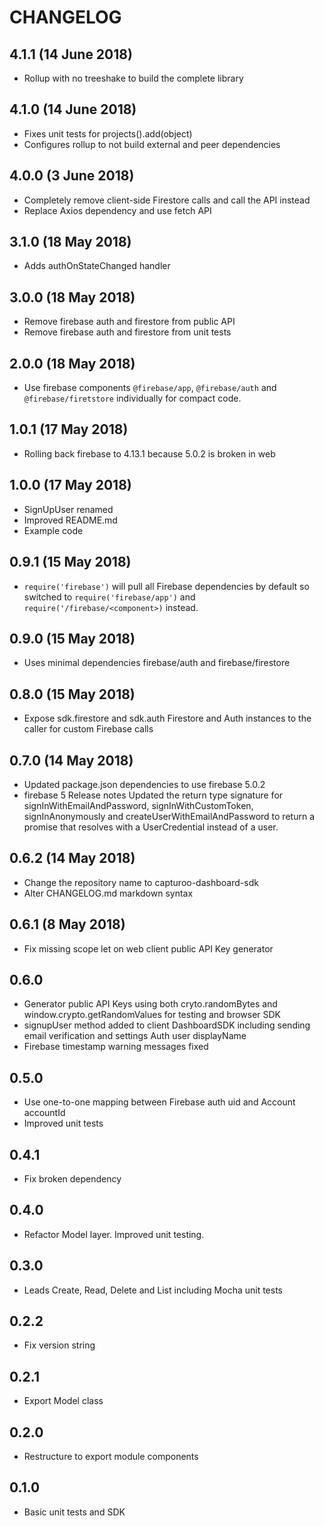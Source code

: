 # CHANGELOG
## 4.1.1 (14 June 2018)
+ Rollup with no treeshake to build the complete library

## 4.1.0 (14 June 2018)
+ Fixes unit tests for projects().add(object)
+ Configures rollup to not build external and peer dependencies

## 4.0.0 (3 June 2018)
+ Completely remove client-side Firestore calls and call the API instead
+ Replace Axios dependency and use fetch API

## 3.1.0 (18 May 2018)
+ Adds authOnStateChanged handler

## 3.0.0 (18 May 2018)
+ Remove firebase auth and firestore from public API
+ Remove firebase auth and firestore from unit tests

## 2.0.0 (18 May 2018)
+ Use firebase components `@firebase/app`, `@firebase/auth` and `@firebase/firetstore` individually for compact code.

## 1.0.1 (17 May 2018)
+ Rolling back firebase to 4.13.1 because 5.0.2 is broken in web

## 1.0.0 (17 May 2018)
+ SignUpUser renamed
+ Improved README.md
+ Example code

## 0.9.1 (15 May 2018)
+ `require('firebase')` will pull all Firebase dependencies by default so switched to `require('firebase/app')` and `require('/firebase/<component>)` instead.

## 0.9.0 (15 May 2018)
+ Uses minimal dependencies firebase/auth and firebase/firestore

## 0.8.0 (15 May 2018)
+ Expose sdk.firestore and sdk.auth Firestore and Auth instances to the caller for custom Firebase calls

## 0.7.0 (14 May 2018)
+ Updated package.json dependencies to use firebase 5.0.2
+ firebase 5 Release notes Updated the return type signature for signInWithEmailAndPassword, signInWithCustomToken, signInAnonymously and createUserWithEmailAndPassword to return a promise that resolves with a UserCredential instead of a user.

## 0.6.2 (14 May 2018)
+ Change the repository name to capturoo-dashboard-sdk
+ Alter CHANGELOG.md markdown syntax

## 0.6.1 (8 May 2018)
+ Fix missing scope let on web client public API Key generator

## 0.6.0
+ Generator public API Keys using both cryto.randomBytes and window.crypto.getRandomValues for testing and browser SDK
+ signupUser method added to client DashboardSDK including sending email verification and settings Auth user displayName
+ Firebase timestamp warning messages fixed

## 0.5.0
+ Use one-to-one mapping between Firebase auth uid and Account accountId
+ Improved unit tests

## 0.4.1
+ Fix broken dependency

## 0.4.0
+ Refactor Model layer. Improved unit testing.

## 0.3.0
+ Leads Create, Read, Delete and List including Mocha unit tests

## 0.2.2
+ Fix version string

## 0.2.1
+ Export Model class

## 0.2.0
+ Restructure to export module components

## 0.1.0
+ Basic unit tests and SDK
